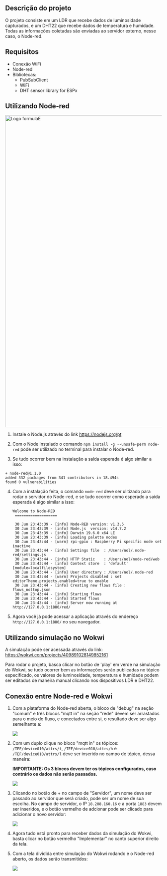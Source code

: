 
## Descrição do projeto 

O projeto consiste em um LDR que recebe dados de luminosidade capturados, e um DHT22 que recebe dados de temperatura e humidade. Todas as informações coletadas são enviadas ao servidor externo, nesse caso, o Node-red.

## Requisitos

- Conexão WiFi
- Node-red
- Bibliotecas:
  - PubSubClient
  - WiFi
  - DHT sensor library for ESPx
 
## Utilizando Node-red

<img src="https://cdn.xingosoftware.com/elektor/images/fetch/dpr_1,w_800,h_460,c_fit/https%3A%2F%2Fwww.elektormagazine.com%2Fassets%2Fupload%2Fimages%2F42%2F20200612144414_Node-Red-official-logo.png" alt="Logo formulaE" width = "1000"/>

1. Instale o Node.js através do link https://nodejs.org/pt
   
2. Com o Node instalado o comando `npm install -g --unsafe-perm node-red` pode ser utilizado no terminal para instalar o Node-red.
  
3. Se tudo ocorrer bem na instalação a saída esperada é algo similar a isso:
```
+ node-red@1.1.0
added 332 packages from 341 contributors in 18.494s
found 0 vulnerabilities
```
4. Com a instalação feita, o comando `node-red` deve ser ulitizado para rodar o servidor do Node-red, e se tudo ocorrer como esperado a saída esperada é algo similar a isso:
   ```
   Welcome to Node-RED
    ===================
    
    30 Jun 23:43:39 - [info] Node-RED version: v1.3.5
    30 Jun 23:43:39 - [info] Node.js  version: v14.7.2
    30 Jun 23:43:39 - [info] Darwin 19.6.0 x64 LE
    30 Jun 23:43:39 - [info] Loading palette nodes
    30 Jun 23:43:44 - [warn] rpi-gpio : Raspberry Pi specific node set inactive
    30 Jun 23:43:44 - [info] Settings file  : /Users/nol/.node-red/settings.js
    30 Jun 23:43:44 - [info] HTTP Static    : /Users/nol/node-red/web
    30 Jun 23:43:44 - [info] Context store  : 'default' [module=localfilesystem]
    30 Jun 23:43:44 - [info] User directory : /Users/nol/.node-red
    30 Jun 23:43:44 - [warn] Projects disabled : set editorTheme.projects.enabled=true to enable
    30 Jun 23:43:44 - [info] Creating new flows file : flows_noltop.json
    30 Jun 23:43:44 - [info] Starting flows
    30 Jun 23:43:44 - [info] Started flows
    30 Jun 23:43:44 - [info] Server now running at http://127.0.0.1:1880/red/
    ```
5. Agora você já pode acessar a aplicação através do endereço `http://127.0.0.1:1880/` no seu navegador.

## Utilizando simulação no Wokwi

A simulação pode ser acessada através do link: https://wokwi.com/projects/409891028149852161

Para rodar o projeto, basca clicar no botão de 'play' em verde na simulação do Wokwi, se tudo ocorrer bem as informações serão publicadas no tópico especificado, os valores de luminosidade, temperatura e humidade podem ser editados de maneira manual clicando nos dispositivos LDR e DHT22.

## Conexão entre Node-red e Wokwi

1. Com a plataforma do Node-red aberta, o bloco de "debug" na seção "comum" e três blocos "mqtt in" na seção "rede" devem ser arrastados para o meio do fluxo, e conectados entre si, o resultado deve ser algo semelhante a:
   
   <img src="https://i.imgur.com/oUw23d2.png"/>
2. Com um duplo clique no bloco "mqtt in" os tópicos: `/TEF/device010/attrs/t`, `/TEF/device010/attrs/h` e `/TEF/device010/attrs/l` deve ser inserido no campo de tópico, dessa maneira:
 
   **IMPORTANTE: Os 3 blocos devem ter os tópicos configurados, caso contrário os dados não serão passados.**

   <img src="https://i.imgur.com/8s4gxRF.png"/>

4. Clicando no botão de + no campo de "Servidor", um nome deve ser passado ao servidor que será criado, pode ser um nome de sua escolha. No campo de servidor, o IP `18.208.160.16` e a porta `1883` devem ser inseridos, e o botão vermelho de adcionar pode ser clicado para adicionar o novo servidor:

   <img src="https://i.imgur.com/Vf4AArF.png" />

5. Agora tudo está pronto para receber dados da simulação do Wokwi, basta clicar no botão vermelho "Implementar" no canto superior direito da tela.

 6. Com a tela dividida entre simulação do Wokwi rodando e o Node-red aberto, os dados serão transmitidos:
    
    <img src="https://i.imgur.com/vRun3oQ.png"/>


